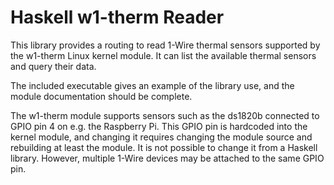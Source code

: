 # Haskell w1-therm Reader

This library provides a routing to read 1-Wire thermal sensors supported by the w1-therm Linux kernel module.
It can list the available thermal sensors and query their data.

The included executable gives an example of the library use, and the module documentation should be complete.

The w1-therm module supports sensors such as the ds1820b connected to GPIO pin 4 on e.g. the Raspberry Pi.
This GPIO pin is hardcoded into the kernel module, and changing it requires changing the module source and rebuilding
at least the module. It is not possible to change it from a Haskell library. However, multiple 1-Wire devices may be
attached to the same GPIO pin.
